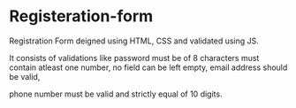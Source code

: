 # Registeration-form
Registration Form deigned using HTML, CSS and validated using JS.

It consists of validations like password must be of 8 characters must contain atleast one number, no field can be left empty, email address should be valid,

phone number must be valid and strictly equal of 10 digits.
